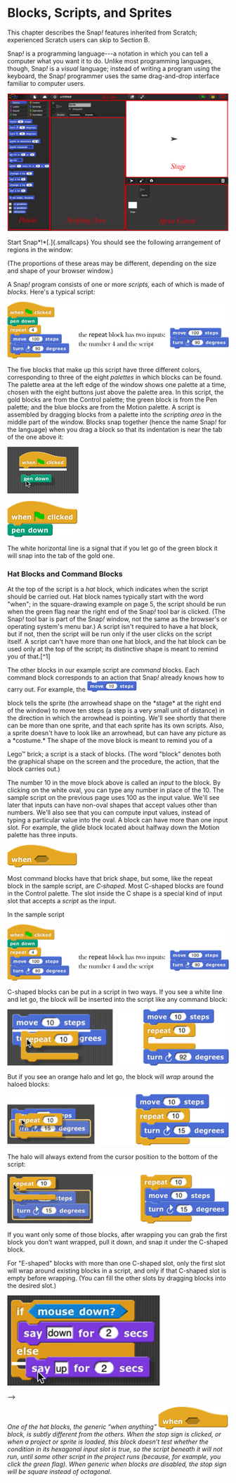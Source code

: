 # Blocks, Scripts, and Sprites

This chapter describes the Snap<em>!</em> features inherited from Scratch;
experienced Scratch users can skip to Section B.

Snap<em>!</em> is a programming language---a notation in which you can tell a
computer what you want it to do. Unlike most programming languages,
though, Snap<em>!</em> is a *visual* language; instead of writing a program
using the keyboard, the Snap<em>!</em> programmer uses the same drag-and-drop
interface familiar to computer users.

![](assets/images/image5.png)
<!--{width="415px" height="258px"} -->
Start Snap*!*[.]{.smallcaps} You should see
the following arrangement of regions in the window:

(The proportions of these areas may be different, depending on the size
and shape of your browser window.)

A Snap<em>!</em> program consists of one or more *scripts,* each of which is made of *blocks.* Here's a typical script:

![](assets/images/image6.png)
<!--{width="142px" height="130px"} -->

The five blocks that make up this script have three different colors, corresponding to three of the eight *palettes* in which blocks can be found. The palette area at the left edge of the window shows one palette at a time, chosen with the eight buttons just above the palette area. In this script, the gold blocks are from the Control palette; the green block is from the Pen palette; and
the blue blocks are from the Motion palette. A script is assembled by dragging blocks from a palette into the *scripting area* in the middle part of the window. Blocks snap together (hence the name Snap<em>!</em> for the language) when you drag a block so that its indentation is near the tab of the one above it:

![](assets/images/image7.png)
<!--{width="216px" height="141px"} -->
![](assets/images/image8.png)
<!--{width="212px" height="109px"} -->


The white horizontal line is a signal that if you let go of the green
block it will snap into the tab of the gold one.

### Hat Blocks and Command Blocks

At the top of the script is a *hat* block, which indicates when the
script should be carried out. Hat block names typically start with the
word "when"; in the square-drawing example on page 5, the script should
be run when the green flag near the right end of the Snap<em>!</em> tool bar is
clicked. (The Snap<em>!</em> tool bar is part of the Snap<em>!</em> window, not the
same as the browser's or operating system's menu bar.) A script isn't
required to have a hat block, but if not, then the script will be run
only if the user clicks on the script itself. A script can't have more
than one hat block, and the hat block can be used only at the top of the
script; its distinctive shape is meant to remind you of that.[^1]

The other blocks in our example script are *command* blocks. Each command block corresponds to an action that Snap<em>!</em> already knows how to carry out. For example, the ![](assets/images/image9.png)
<!--{width="112px" height="24px"} --> block tells the sprite (the arrowhead shape on the *stage* at the right end of the window) to move ten steps (a step is a very small unit of distance) in the direction in which the arrowhead is pointing. We'll see shortly that there can be more than one sprite, and that each sprite has its own scripts. Also, a sprite doesn't have to look like an arrowhead, but can have any picture as a *costume.* The shape of the move block is meant to remind you of a
Lego™ brick; a script is a stack of blocks. (The word "block" denotes
both the graphical shape on the screen and the procedure, the action,
that the block carries out.)


The number 10 in the move block above is called an *input* to the block. By clicking on the white oval, you can type any number in place of the 10. The sample script on the previous page uses 100 as the input value. We'll see later that inputs can have non-oval shapes that accept values other than numbers. We'll also see that you can compute input values, instead of typing a particular value into the oval. A block can have more than one input slot. For example, the glide block located about halfway down the Motion palette has three inputs.

![](assets/images/image10.png)
<!--{width="105px" height="34px"} -->

Most command blocks have that brick shape, but some, like the repeat
block in the sample script, are *C‑shaped.* Most C-shaped blocks are
found in the Control palette. The slot inside the C shape is a special
kind of input slot that accepts a *script* as the input.


In the sample script

![](assets/images/image6.png) <!-- {width="600px" height="130px"} -->

C-shaped blocks can be put in a script in
two ways. If you see a white line and let go, the block will be inserted
into the script like any command block:

![](assets/images/image12.png) <!-- {width="547px" height="139px"} -->

But if you see an orange halo and let go,
the block will *wrap* around the haloed blocks:

![](assets/images/image16.png) <!-- {width="550px" height="123px"} -->

The halo will always extend from the
cursor position to the bottom of the script:

![](assets/images/image20.png) <!-- {width="550px" height="124px"} -->

If you want only some of those blocks, after wrapping you can grab the
first block you don't want wrapped, pull it down, and snap it under the
C-shaped block.

For "E-shaped" blocks with more than one
C-shaped slot, only the first slot will wrap around existing blocks in a
script, and only if that C-shaped slot is empty before wrapping. (You
can fill the other slots by dragging blocks into the desired slot.)

![](assets/images/image24.png) <!-- {width="222px" height="131px"} -->

<!--![](assets/images/image25.png) <!-- {width="33px" height="23px"} -->
-->

<em>One of the hat blocks, the generic “when anything” ![](assets/images/image10.png) <!-- {width="105px" height="34px"} -->block, is subtly different from the others. When the stop sign is clicked, or when a project or sprite is loaded, this block doesn’t test whether the condition in its hexagonal input slot is true, so the script beneath it will not run, until some other script in the project runs (because, for example, you click the green flag). When generic when blocks are disabled, the stop sign will be square instead of octagonal.</em>
